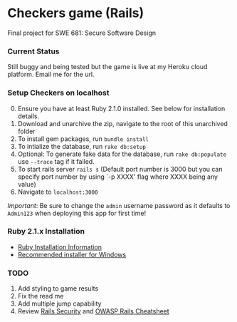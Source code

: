 # Checkers game (Rails)
Final project for SWE 681: Secure Software Design

### Current Status
Still buggy and being tested but the game is live at my Heroku cloud platform. Email me for the url.

### Setup Checkers on localhost
0. Ensure you have at least Ruby 2.1.0 installed. See below for installation details.
1. Download and unarchive the zip, navigate to the root of this unarchived folder
2. To install gem packages, run `bundle install`
3. To intialize the database, run `rake db:setup`
4. Optional: To generate fake data for the database, run `rake db:populate` use `--trace` tag if it failed.
5. To start rails server `rails s` (Default port number is 3000 but you can specify port number by using `-p XXXX' flag where XXXX being any value) 
6. Navigate to `localhost:3000` 

*Important*: Be sure to change the `admin` username password as it defaults to `Admin123` when deploying this app for first time!

### Ruby 2.1.x Installation
- [Ruby Installation Information](https://www.ruby-lang.org/en/downloads/) 
- [Recommended installer for Windows](http://rubyinstaller.org/)

### TODO
1. Add styling to game results
2. Fix the read me
3. Add multiple jump capability
4. Review [Rails Security](http://guides.rubyonrails.org/security.html) and [OWASP Rails Cheatsheet](https://www.owasp.org/index.php/Ruby_on_Rails_Cheatsheet)
